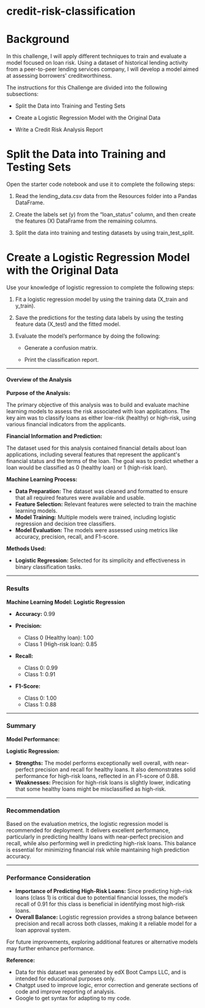 # credit-risk-classification

# Background
In this challenge, I will apply different techniques to train and evaluate a model focused on loan risk. Using a dataset of historical lending activity from a peer-to-peer lending services company, I will develop a model aimed at assessing borrowers' creditworthiness.

The instructions for this Challenge are divided into the following subsections:

- Split the Data into Training and Testing Sets

- Create a Logistic Regression Model with the Original Data

- Write a Credit Risk Analysis Report

# Split the Data into Training and Testing Sets

Open the starter code notebook and use it to complete the following steps:

1. Read the lending_data.csv data from the Resources folder into a Pandas DataFrame.

2. Create the labels set (y) from the “loan_status” column, and then create the features (X) DataFrame from the remaining columns.

3. Split the data into training and testing datasets by using train_test_split.

# Create a Logistic Regression Model with the Original Data

Use your knowledge of logistic regression to complete the following steps:

1. Fit a logistic regression model by using the training data (X_train and y_train).

2. Save the predictions for the testing data labels by using the testing feature data (X_test) and the fitted model.

3. Evaluate the model’s performance by doing the following:

      - Generate a confusion matrix.

      - Print the classification report.

******************************************************************

#### **Overview of the Analysis**

**Purpose of the Analysis:**

The primary objective of this analysis was to build and evaluate machine learning models to assess the risk associated with loan applications. The key aim was to classify loans as either low-risk (healthy) or high-risk, using various financial indicators from the applicants.

**Financial Information and Prediction:**

The dataset used for this analysis contained financial details about loan applications, including several features that represent the applicant's financial status and the terms of the loan. The goal was to predict whether a loan would be classified as 0 (healthy loan) or 1 (high-risk loan).

**Machine Learning Process:**

- **Data Preparation:** The dataset was cleaned and formatted to ensure that all required features were available and usable.
- **Feature Selection:** Relevant features were selected to train the machine learning models.
- **Model Training:** Multiple models were trained, including logistic regression and decision tree classifiers.
- **Model Evaluation:** The models were assessed using metrics like accuracy, precision, recall, and F1-score.

**Methods Used:**

- **Logistic Regression:** Selected for its simplicity and effectiveness in binary classification tasks.

---

### **Results**

**Machine Learning Model: Logistic Regression**

- **Accuracy:** 0.99

- **Precision:**
  - Class 0 (Healthy loan): 1.00
  - Class 1 (High-risk loan): 0.85

- **Recall:**
  - Class 0: 0.99
  - Class 1: 0.91

- **F1-Score:**
  - Class 0: 1.00
  - Class 1: 0.88

---

### **Summary**

**Model Performance:**

**Logistic Regression:**

- **Strengths:** The model performs exceptionally well overall, with near-perfect precision and recall for healthy loans. It also demonstrates solid performance for high-risk loans, reflected in an F1-score of 0.88.
- **Weaknesses:** Precision for high-risk loans is slightly lower, indicating that some healthy loans might be misclassified as high-risk.

---

### **Recommendation**

Based on the evaluation metrics, the logistic regression model is recommended for deployment. It delivers excellent performance, particularly in predicting healthy loans with near-perfect precision and recall, while also performing well in predicting high-risk loans. This balance is essential for minimizing financial risk while maintaining high prediction accuracy.

---

### **Performance Consideration**

- **Importance of Predicting High-Risk Loans:** Since predicting high-risk loans (class 1) is critical due to potential financial losses, the model’s recall of 0.91 for this class is beneficial in identifying most high-risk loans.
- **Overall Balance:** Logistic regression provides a strong balance between precision and recall across both classes, making it a reliable model for a loan approval system.

For future improvements, exploring additional features or alternative models may further enhance performance.  

**Reference:**
- Data for this dataset was generated by edX Boot Camps LLC, and is intended for educational purposes only.
- Chatgpt used to improve logic, error correction and generate sections of code and improve reporting of analysis.
- Google to get syntax for adapting to my code.
